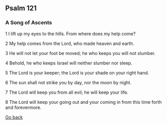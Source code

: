 ## Psalm 121

### A Song of Ascents

1 I lift up my eyes to the hills.
    From where does my help come?
    
2 My help comes from the Lord,
    who made heaven and earth.

3 He will not let your foot be moved;
    he who keeps you will not slumber.
    
4 Behold, he who keeps Israel
    will neither slumber nor sleep.

5 The Lord is your keeper;
    the Lord is your shade on your right hand.
    
6 The sun shall not strike you by day,
    nor the moon by night.

7 The Lord will keep you from all evil;
    he will keep your life.
    
8 The Lord will keep
    your going out and your coming in
    from this time forth and forevermore.

[Go back](/Psalms/index.html)
